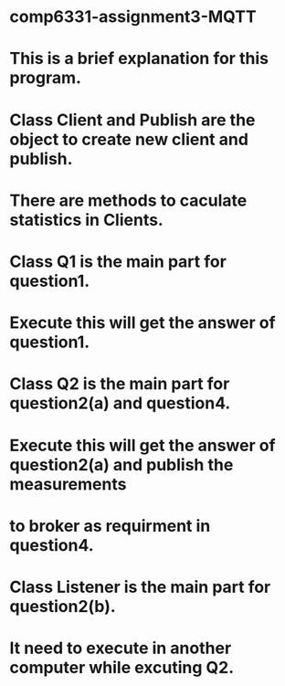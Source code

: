 # comp6331-assignment3-MQTT

# This is a brief explanation for this program.

# Class Client and Publish are the object to create new client and publish.
# There are methods to caculate statistics in Clients.

# Class Q1 is the main part for question1.
# Execute this will get the answer of question1.

# Class Q2 is the main part for question2(a) and question4.
# Execute this will get the answer of question2(a) and publish the measurements 
# to broker as requirment in question4.

# Class Listener is the main part for question2(b).
# It need to execute in another computer while excuting Q2.
